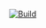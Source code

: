 [![Build](https://github.com/shahen94/famcache/actions/workflows/build_and_test.yml/badge.svg)](https://github.com/shahen94/famcache/actions/workflows/build_and_test.yml)
